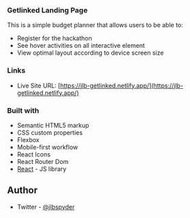 ### Getlinked Landing Page

This is a simple budget planner that allows users to be able to:

- Register for the hackathon
- See hover activities on all interactive element
- View optimal layout according to device screen size

### Links

- Live Site URL: [https://jlb-getlinked.netlify.app/](https://jlb-getlinked.netlify.app/)

### Built with

- Semantic HTML5 markup
- CSS custom properties
- Flexbox
- Mobile-first workflow
- React Icons
- React Router Dom
- [React](https://reactjs.org/) - JS library

## Author

- Twitter - [@jlbspyder](https://www.twitter.com/jlbspyder)
